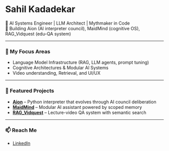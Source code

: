 # Sahil Kadadekar

🚀 AI Systems Engineer | LLM Architect | Mythmaker in Code  
🧠 Building Aion (AI interpreter council), MaidMind (cognitive OS), RAG_Vidquest (edu-QA system)  

---

### 🔧 My Focus Areas
- Language Model Infrastructure (RAG, LLM agents, prompt tuning)
- Cognitive Architectures & Modular AI Systems
- Video understanding, Retrieval, and UI/UX

---

### 🧬 Featured Projects
- **[Aion](https://github.com/Sahil170595/Aion)** – Python interpreter that evolves through AI council deliberation
- **[MaidMind](https://github.com/Sahil170595/MaidMind)** – Modular AI assistant powered by scoped memory
- **[RAG_Vidquest](https://github.com/Sahil170595/RAG_Vidquest)** – Lecture-video QA system with semantic search

---

### 📫 Reach Me
- [LinkedIn](https://www.linkedin.com/in/sahilkadadekar)
